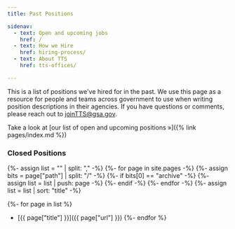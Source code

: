 ```yaml
---
title: Past Positions

sidenav:
  - text: Open and upcoming jobs
    href: /
  - text: How we Hire
    href: hiring-process/
  - text: About TTS
    href: tts-offices/

---
```


This is a list of positions we've hired for in the past. We use this page as a resource for people and teams across government to use when writing position descriptions in their agencies. If you have questions or comments, please reach out to [joinTTS@gsa.gov](mailto:joinTTS@gsa.gov).

Take a look at [our list of open and upcoming positions »]({% link pages/index.md %})

### Closed Positions

{%- assign list = "" | split: "," -%}
{%- for page in site.pages -%}
{%- assign bits = page["path"] | split: "/" -%}
{%- if bits[0] == "archive" -%}
{%- assign list = list | push: page -%}
{%- endif -%}
{%- endfor -%}
{%- assign list = list | sort: "title" -%}

{%- for page in list %}

- [{{ page["title"] }}]({{ page["url"] }})
  {%- endfor %}
